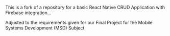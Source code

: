 This is a fork of a repository for a basic React Native CRUD Application with Firebase integration...

Adjusted to the requirements given for our Final Project for the Mobile Systems Development (MSD) Subject.
